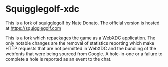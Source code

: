 # Squigglegolf-xdc

This is a fork of [squigglegolf](https://github.com/natedonato/squigglegolf) by Nate Donato. The official version is hosted at https://squigglegolf.com

This is a fork which repackages the game as a [WebXDC](https://webxdc.org) application. The only notable changes are the removal of statistics reporting which make HTTP requests that are not permitted in WebXDC and the bundling of the webfonts that were being sourced from Google. A hole-in-one or a failure to complete a hole is reported as an event to the chat.

